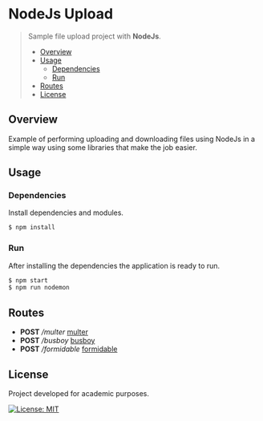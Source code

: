 # NodeJs Upload
> Sample file upload project with **NodeJs**.
> - [Overview](#overview)
> - [Usage](#usage)
>   - [Dependencies](#dependencies)
>   - [Run](#run)
> - [Routes](#routes)
> - [License](#licensea)

## Overview
Example of performing uploading and downloading files using NodeJs in a simple way using some libraries that make the job easier. 

## Usage
### Dependencies
Install dependencies and modules.
```bash
$ npm install
```

### Run
After installing the dependencies the application is ready to run.
```bash
$ npm start
$ npm run nodemon
```

## Routes
- **POST** */multer* [multer](https://github.com/expressjs/multer)
- **POST** */busboy* [busboy](https://github.com/mscdex/busboy) 
- **POST** */formidable* [formidable](https://github.com/felixge/node-formidable) 

## License
Project developed for academic purposes.

[![License: MIT](https://img.shields.io/badge/License-MIT-blue.svg)](./LICENSE)
